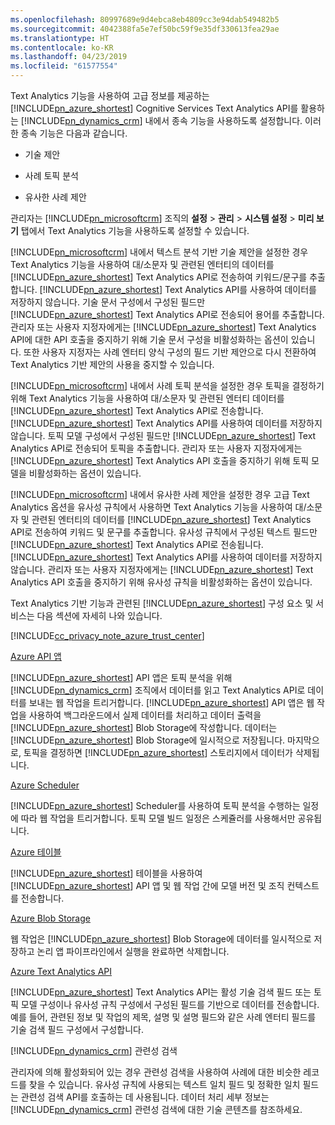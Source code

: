 ```yaml
---
ms.openlocfilehash: 80997689e9d4ebca8eb4809cc3e94dab549482b5
ms.sourcegitcommit: 4042388fa5e7ef50bc59f9e35df330613fea29ae
ms.translationtype: HT
ms.contentlocale: ko-KR
ms.lasthandoff: 04/23/2019
ms.locfileid: "61577554"
---
```

Text Analytics 기능을 사용하여 고급 정보를 제공하는 [!INCLUDE[pn_azure_shortest](pn-azure-shortest.md)] Cognitive Services Text Analytics API를 활용하는 [!INCLUDE[pn_dynamics_crm](pn-dynamics-crm.md)] 내에서 종속 기능을 사용하도록 설정합니다. 이러한 종속 기능은 다음과 같습니다.  
  
-   기술 제안  
  
-   사례 토픽 분석  
  
-   유사한 사례 제안  
  
 관리자는 [!INCLUDE[pn_microsoftcrm](pn-microsoftcrm.md)] 조직의 **설정** > **관리** > **시스템 설정** > **미리 보기** 탭에서 Text Analytics 기능을 사용하도록 설정할 수 있습니다.  
  
 [!INCLUDE[pn_microsoftcrm](pn-microsoftcrm.md)] 내에서 텍스트 분석 기반 기술 제안을 설정한 경우 Text Analytics 기능을 사용하여 대/소문자 및 관련된 엔터티의 데이터를 [!INCLUDE[pn_azure_shortest](pn-azure-shortest.md)] Text Analytics API로 전송하여 키워드/문구를 추출합니다. [!INCLUDE[pn_azure_shortest](pn-azure-shortest.md)] Text Analytics API를 사용하여 데이터를 저장하지 않습니다. 기술 문서 구성에서 구성된 필드만 [!INCLUDE[pn_azure_shortest](pn-azure-shortest.md)] Text Analytics API로 전송되어 용어를 추출합니다. 관리자 또는 사용자 지정자에게는 [!INCLUDE[pn_azure_shortest](pn-azure-shortest.md)] Text Analytics API에 대한 API 호출을 중지하기 위해 기술 문서 구성을 비활성화하는 옵션이 있습니다. 또한 사용자 지정자는 사례 엔터티 양식 구성의 필드 기반 제안으로 다시 전환하여 Text Analytics 기반 제안의 사용을 중지할 수 있습니다.  
  
 [!INCLUDE[pn_microsoftcrm](pn-microsoftcrm.md)] 내에서 사례 토픽 분석을 설정한 경우 토픽을 결정하기 위해 Text Analytics 기능을 사용하여 대/소문자 및 관련된 엔터티 데이터를 [!INCLUDE[pn_azure_shortest](pn-azure-shortest.md)] Text Analytics API로 전송합니다. [!INCLUDE[pn_azure_shortest](pn-azure-shortest.md)] Text Analytics API를 사용하여 데이터를 저장하지 않습니다. 토픽 모델 구성에서 구성된 필드만 [!INCLUDE[pn_azure_shortest](pn-azure-shortest.md)] Text Analytics API로 전송되어 토픽을 추출합니다. 관리자 또는 사용자 지정자에게는 [!INCLUDE[pn_azure_shortest](pn-azure-shortest.md)] Text Analytics API 호출을 중지하기 위해 토픽 모델을 비활성화하는 옵션이 있습니다.  
  
 [!INCLUDE[pn_microsoftcrm](pn-microsoftcrm.md)] 내에서 유사한 사례 제안을 설정한 경우 고급 Text Analytics 옵션을 유사성 규칙에서 사용하면 Text Analytics 기능을 사용하여 대/소문자 및 관련된 엔터티의 데이터를 [!INCLUDE[pn_azure_shortest](pn-azure-shortest.md)] Text Analytics API로 전송하여 키워드 및 문구를 추출합니다. 유사성 규칙에서 구성된 텍스트 필드만 [!INCLUDE[pn_azure_shortest](pn-azure-shortest.md)] Text Analytics API로 전송됩니다. [!INCLUDE[pn_azure_shortest](pn-azure-shortest.md)] Text Analytics API를 사용하여 데이터를 저장하지 않습니다. 관리자 또는 사용자 지정자에게는 [!INCLUDE[pn_azure_shortest](pn-azure-shortest.md)] Text Analytics API 호출을 중지하기 위해 유사성 규칙을 비활성화하는 옵션이 있습니다.  
  
 Text Analytics 기반 기능과 관련된 [!INCLUDE[pn_azure_shortest](pn-azure-shortest.md)] 구성 요소 및 서비스는 다음 섹션에 자세히 나와 있습니다.  
  
 [!INCLUDE[cc_privacy_note_azure_trust_center](cc-privacy-note-azure-trust-center.md)]  
  
 [Azure API 앱](https://azure.microsoft.com/services/app-service/api/)  
  
 [!INCLUDE[pn_azure_shortest](pn-azure-shortest.md)] API 앱은 토픽 분석을 위해 [!INCLUDE[pn_dynamics_crm](pn-dynamics-crm.md)] 조직에서 데이터를 읽고 Text Analytics API로 데이터를 보내는 웹 작업을 트리거합니다. [!INCLUDE[pn_azure_shortest](pn-azure-shortest.md)] API 앱은 웹 작업을 사용하여 백그라운드에서 실제 데이터를 처리하고 데이터 출력을 [!INCLUDE[pn_azure_shortest](pn-azure-shortest.md)] Blob Storage에 작성합니다. 데이터는 [!INCLUDE[pn_azure_shortest](pn-azure-shortest.md)] Blob Storage에 일시적으로 저장됩니다. 마지막으로, 토픽을 결정하면 [!INCLUDE[pn_azure_shortest](pn-azure-shortest.md)] 스토리지에서 데이터가 삭제됩니다.  
  
 [Azure Scheduler](https://azure.microsoft.com/services/storage/)  
  
 [!INCLUDE[pn_azure_shortest](pn-azure-shortest.md)] Scheduler를 사용하여 토픽 분석을 수행하는 일정에 따라 웹 작업을 트리거합니다. 토픽 모델 빌드 일정은 스케쥴러를 사용해서만 공유됩니다.  
  
 [Azure 테이블](https://azure.microsoft.com/services/storage/)  
  
 [!INCLUDE[pn_azure_shortest](pn-azure-shortest.md)] 테이블을 사용하여 [!INCLUDE[pn_azure_shortest](pn-azure-shortest.md)] API 앱 및 웹 작업 간에 모델 버전 및 조직 컨텍스트를 전송합니다.  
  
 [Azure Blob Storage](https://azure.microsoft.com/services/storage/)  
  
 웹 작업은 [!INCLUDE[pn_azure_shortest](pn-azure-shortest.md)] Blob Storage에 데이터를 일시적으로 저장하고 논리 앱 파이프라인에서 실행을 완료하면 삭제합니다.  
  
 [Azure Text Analytics API](https://www.microsoft.com/cognitive-services/en-us/text-analytics-api)  
  
 [!INCLUDE[pn_azure_shortest](pn-azure-shortest.md)] Text Analytics API는 활성 기술 검색 필드 또는 토픽 모델 구성이나 유사성 규칙 구성에서 구성된 필드를 기반으로 데이터를 전송합니다. 예를 들어, 관련된 정보 및 작업의 제목, 설명 및 설명 필드와 같은 사례 엔터티 필드를 기술 검색 필드 구성에서 구성합니다.  
  
 [!INCLUDE[pn_dynamics_crm](pn-dynamics-crm.md)] 관련성 검색  
  
 관리자에 의해 활성화되어 있는 경우 관련성 검색을 사용하여 사례에 대한 비슷한 레코드를 찾을 수 있습니다. 유사성 규칙에 사용되는 텍스트 일치 필드 및 정확한 일치 필드는 관련성 검색 API를 호출하는 데 사용됩니다. 데이터 처리 세부 정보는 [!INCLUDE[pn_dynamics_crm](pn-dynamics-crm.md)] 관련성 검색에 대한 기술 콘텐츠를 참조하세요.